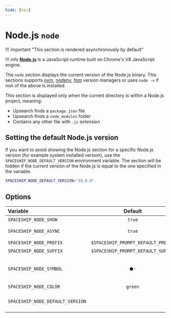 ```yaml
---
hide: [toc]
---
```


# Node.js `node`

!!! important "This section is rendered asynchronously by default"

!!! info
    [**Node.js**](https://nodejs.org) is a JavaScript runtime built on Chrome's V8 JavaScript engine.

The `node` section displays the current version of the Node.js binary. This sections supports [nvm](https://github.com/nvm-sh/nvm), [nodenv](https://github.com/nodenv/nodenv), [fnm](https://github.com/Schniz/fnm) version managers or uses `node -v` if non of the above is installed.

This section is displayed only when the current directory is within a Node.js project, meaning:

* Upsearch finds a `package.json` file
* Upsearch finds a `node_modules` folder
* Contains any other file with `.js` extension

## Setting the default Node.js version

If you want to avoid showing the Node.js section for a specific Node.js version (for example system installed version), use the `SPACESHIP_NODE_DEFAULT_VERSION` environment variable. The section will be hidden if the current version of the Node.js is equal to the one specified in the variable.

```zsh title=".zshrc"
SPACESHIP_NODE_DEFAULT_VERSION="18.0.0"
```

## Options

| Variable                         |              Default               | Meaning                                  |
| :------------------------------- | :--------------------------------: | ---------------------------------------- |
| `SPACESHIP_NODE_SHOW`            |               `true`               | Show section                             |
| `SPACESHIP_NODE_ASYNC`           |               `true`               | Render section asynchronously            |
| `SPACESHIP_NODE_PREFIX`          | `$SPACESHIP_PROMPT_DEFAULT_PREFIX` | Section's prefix                         |
| `SPACESHIP_NODE_SUFFIX`          | `$SPACESHIP_PROMPT_DEFAULT_SUFFIX` | Section's suffix                         |
| `SPACESHIP_NODE_SYMBOL`          |                `⬢·`                | Symbol displayed before the section      |
| `SPACESHIP_NODE_COLOR`           |              `green`               | Section's color                          |
| `SPACESHIP_NODE_DEFAULT_VERSION` |                ` `                 | Node.js version to be treated as default |
